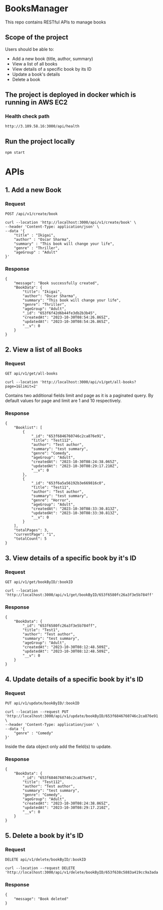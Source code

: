 # BooksManager
This repo contains RESTful APIs to manage books

## Scope of the project
Users should be able to:
  * Add a new book (title, author, summary)
  * View a list of all books
  * View details of a specific book by its ID
  * Update a book's details
  * Delete a book

## The project is deployed in docker which is running in AWS EC2

### Health check path
```
http://3.109.58.16:3000/api/health
```
## Run the project locally
```
npm start
```

# APIs 

## 1. Add a new Book
### Request
`POST /api/v1/create/book`

```
curl --location 'http://localhost:3000/api/v1/create/book' \
--header 'Content-Type: application/json' \
--data '{
    "title" : "Ikigai",
    "author" : "Oscar Sharma",
    "summary" : "This book will change your life",
    "genre" : "Thriller",
    "ageGroup" : "Adult"
}'
```
### Response
```
{
    "message": "Book successfully created",
    "BookData": {
        "title": "Ikigai",
        "author": "Oscar Sharma",
        "summary": "This book will change your life",
        "genre": "Thriller",
        "ageGroup": "Adult",
        "_id": "653f6f42d6b44fe3db2b3b45",
        "createdAt": "2023-10-30T08:54:26.865Z",
        "updatedAt": "2023-10-30T08:54:26.865Z",
        "__v": 0
    }
}
```

## 2. View a list of all Books
### Request
`GET api/v1/get/all-books`

```
curl --location 'http://localhost:3000/api/v1/get/all-books?page=1&limit=2'
```
Contains two additional fields limit and page as it is a paginated query. By default values for page and limit are 1 and 10 respectively.
### Response
```
{
    "Booklist": [
        {
            "_id": "653f6846760746c2ca876e91",
            "title": "Test112",
            "author": "Test author",
            "summary": "test summary",
            "genre": "Comedy",
            "ageGroup": "Adult",
            "createdAt": "2023-10-30T08:24:38.065Z",
            "updatedAt": "2023-10-30T08:29:17.210Z",
            "__v": 0
        },
        {
            "_id": "653f6a5a56192b3e669816c0",
            "title": "Test11",
            "author": "Test author",
            "summary": "test summary",
            "genre": "Horror",
            "ageGroup": "Adult",
            "createdAt": "2023-10-30T08:33:30.813Z",
            "updatedAt": "2023-10-30T08:33:30.813Z",
            "__v": 0
        }
    ],
    "totalPages": 3,
    "currentPage": "1",
    "totalCount": 5
}
```
## 3. View details of a specific book by it's ID
### Request
`GET api/v1/get/bookByID/:bookID`

```
curl --location 'http://localhost:3000/api/v1/get/bookByID/653f6580fc26a3f3e5b784ff'
```
### Response
```
{
    "BookData": {
        "_id": "653f6580fc26a3f3e5b784ff",
        "title": "Test1",
        "author": "Test author",
        "summary": "test summary",
        "ageGroup": "Adult",
        "createdAt": "2023-10-30T08:12:48.509Z",
        "updatedAt": "2023-10-30T08:12:48.509Z",
        "__v": 0
    }
}
```
## 4. Update details of a specific book by it's ID
### Request
`PUT api/v1/update/bookByID/:bookID`

```
curl --location --request PUT 'http://localhost:3000/api/v1/update/bookByID/653f6846760746c2ca876e91' \
--header 'Content-Type: application/json' \
--data '{
    "genre" : "Comedy"
}'
```
Inside the data object only add the field(s) to update.
### Response
```
{
    "BookData": {
        "_id": "653f6846760746c2ca876e91",
        "title": "Test112",
        "author": "Test author",
        "summary": "test summary",
        "genre": "Comedy",
        "ageGroup": "Adult",
        "createdAt": "2023-10-30T08:24:38.065Z",
        "updatedAt": "2023-10-30T08:29:17.210Z",
        "__v": 0
    }
}
```
## 5. Delete a book by it's ID
### Request
`DELETE api/v1/delete/bookByID/:bookID`

```
curl --location --request DELETE 'http://localhost:3000/api/v1/delete/bookByID/653f638c5883a419cc9a3ada'
```
### Response
```
{
    "message": "Book deleted"
}
```

